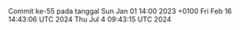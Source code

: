 Commit ke-55 pada tanggal Sun Jan 01 14:00 2023 +0100
Fri Feb 16 14:43:06 UTC 2024
Thu Jul  4 09:43:15 UTC 2024
